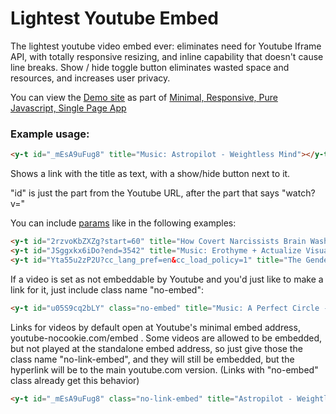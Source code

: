 # Lightest Youtube Embed
The lightest youtube video embed ever: eliminates need for Youtube Iframe API, with totally responsive resizing, and inline capability that doesn't cause line breaks. Show / hide toggle button eliminates wasted space and resources, and increases user privacy.

You can view the [Demo site](https://y0.netlify.app/) as part of [Minimal, Responsive, Pure Javascript, Single Page App](https://github.com/i1li/i)
### Example usage:
```html
<y-t id="_mEsA9uFug8" title="Music: Astropilot - Weightless Mind"></y-t>
```
Shows a link with the title as text, with a show/hide button next to it. 

"id" is just the part from the Youtube URL, after the part that says "watch?v="


You can include [params](https://developers.google.com/youtube/player_parameters#Parameters) like in the following examples:
```html
<y-t id="2rzvoKbZXZg?start=60" title="How Covert Narcissists Brain Wash Their Victims"></y-t><br/>
<y-t id="JSggxkx6iDo?end=3542" title="Music: Erothyme + Actualize Visuals - Featherbed Sessions Mix"></y-t><br/>
<y-t id="Yta55u2zP2U?cc_lang_pref=en&cc_load_policy=1" title="The Gender War (Könskriget)"></y-t>
```
If a video is set as not embeddable by Youtube and you'd just like to make a link for it, just include class name "no-embed":
```html
<y-t id="u05S9cq2bLY" class="no-embed" title="Music: A Perfect Circle - Disillusioned"></y-t>
```
Links for videos by default open at Youtube's minimal embed address, youtube-nocookie.com/embed . Some videos are allowed to be embedded, but not played at the standalone embed address, so just give those the class name "no-link-embed", and they will still be embedded, but the hyperlink will be to the main youtube.com version. (Links with "no-embed" class already get this behavior)
```html
<y-t id="_mEsA9uFug8" class="no-link-embed" title="Astropilot - Weightless Mind"></y-t>
```
